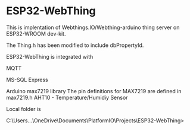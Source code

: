 # ESP32-WebThing
This is  implentation of Webthings.IO/Webthing-arduino thing server on ESP32-WROOM dev-kit.

 
The Thing.h has been modified to include dbPropertyId.

ESP32-WebThing is integrated with

  MQTT
 
  MS-SQL Express 
  
  Arduino max7219 library
    The pin definitions for MAX7219 are defined in max7219.h 
  AHT10 - Temperature/Humidiy Sensor
  
  Local folder is
  
  C:\Users\...\OneDrive\Documents\PlatformIO\Projects\ESP32-WebThing>
  
